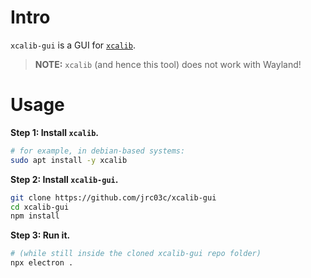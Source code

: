 # Intro

`xcalib-gui` is a GUI for [`xcalib`](https://man.archlinux.org/man/xcalib.1.en).

> **NOTE:** `xcalib` (and hence this tool) does not work with Wayland!

# Usage

**Step 1: Install `xcalib`.**

```bash
# for example, in debian-based systems:
sudo apt install -y xcalib
```

**Step 2: Install `xcalib-gui`.**

```bash
git clone https://github.com/jrc03c/xcalib-gui
cd xcalib-gui
npm install
```

**Step 3: Run it.**

```bash
# (while still inside the cloned xcalib-gui repo folder)
npx electron .
```
